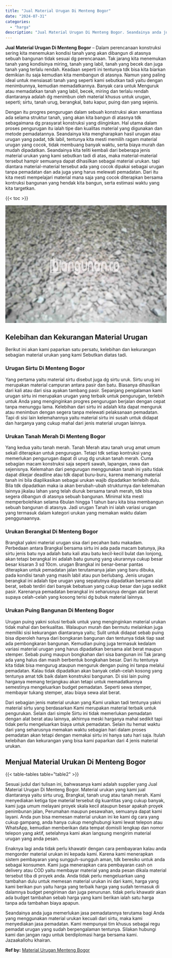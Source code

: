 ```yaml
---
title: "Jual Material Urugan Di Menteng Bogor"
date: "2024-07-31"
categories: 
  - "harga"
description: "Jual Material Urugan Di Menteng Bogor. Seandainya anda juga memerlukan jasa pemadatannya terutama bagi Anda yang menggunakan material urukan kecuali dari sir..."
---
```


**Jual Material Urugan Di Menteng Bogor** – Dalam perencanaan konstruksi sering kita menemukan kondisi tanah yang akan dibangun di atasnya sebuah bangunan tidak sesuai dg perencanaan. Tak jarang kita menemukan tanah yang kondisinya miring, tanah yang labil, tanah yang becek dan juga tanah yang terlalu rendah. Keadaan seperti ini tentunya tdk bisa kita biarkan demikian itu saja kemudian kita membangun di atasnya. Namun yang paling ideal untuk mensiasati tanah yang seperti kami sebutkan tadi yaitu dengan menimbunnya, kemudian memadatkannya. Banyak cara untuk Menguruk atau memadatkan tanah yang labil, becek, miring dan terlalu rendah diantaranya adalah dg menimbun oleh material khusus untuk urugan, seperti; sirtu, tanah urug, berangkal, batu kapur, puing dan yang sejenis.

Dengan itu progres pengurugan dalam sebuah konstruksi akan senantiasa ada selama struktur tanah, yang akan kita bangun di atasnya tdk sebagaimana dg prasyarat konstruksi yang diinginkan. Hal utama dalam proses pengurugan itu ialah tipe dan kualitas material yang digunakan dan metode pemadatannya. Seandainya kita mengharapkan hasil urugan atau urugan yang padat, tdk labil, tentunya kita mesti memilih ragam material urugan yang cocok, tidak membuang banyak waktu, serta biaya murah dan mudah dipadatkan. Seandainya kita teliti kembali dari beberapa jenis material urukan yang kami sebutkan tadi di atas, maka material-material tersebut hampir semuanya dapat dihasilkan sebagai material urukan. tapi diantara material-material tersebut ada yang cocok dipakai sebagai urugan tanpa pemadatan dan ada juga yang harus melewati pemadatan. Dari itu kita mesti mempelajari material mana saja yang cocok diterapkan bersama kontruksi bangunan yang hendak kita bangun, serta estimasi waktu yang kita targetkan.

{{< toc >}}

![Jual Material Urugan Di Menteng Bogor](/images/jual-urugan-12.png)

## Kelebihan dan Kekurangan Material Urugan

Berikut ini akan kami paparkan satu persatu, kelebihan dan kekurangan sebagian material urukan yang kami Sebutkan diatas tadi.

### Urugan Sirtu Di Menteng Bogor

Yang pertama yaitu material sirtu disebut juga dg sirtu uruk. Sirtu urug ini merupakan material campuran antara pasir dan batu. Biasanya dihasilkan dari kali atau dari sisa ayakan tambang pasir. Sepanjang pengalaman kami urugan sirtu ini merupakan urugan yang terbaik untuk pengurugan, terlebih untuk Anda yang menginginkan progres pengurugan berjalan dengan cepat tanpa menunggu lama. Kelebihan dari sirtu ini adalah kita dapat menguruk atau menimbun dengan segera tanpa melewati pelaksanaan pemadatan. Tapi di sisi lain kelemahannya yaitu material sirtu ini susah untuk didapat dan harganya yang cukup mahal dari jenis material urugan lainnya.

### Urukan Tanah Merah Di Menteng Bogor

Yang kedua yaitu tanah merah. Tanah Merah atau tanah urug amat umum sekali diterapkan untuk pengurugan. Tetapi tdk setiap kontruksi yang memerlukan pengurugan dapat di urug dg urukan tanah merah. Cuma sebagian macam konstruksi saja seperti sawah, lapangan, rawa dan sejenisnya. Kelemahan dari pengurugan menggunakan tanah ini yaitu tidak dapat dikejar deadline atau tdk dapat buru-buru, karena memang material tanah ini bila diaplikasikan sebagai urukan wajib dipadatkan terlebih dulu. Bila tdk dipadatkan maka ia akan berubah-ubah strukturnya dan kelemahan lainnya jikalau lahan yang telah diuruk bersama tanah merah, tdk bisa segera dibangun di atasnya sebuah bangunan. Minimal kita mesti memperbolehkan selama 6bulan hingga 1 tahun baru kita bisa membangun sebuah bangunan di atasnya. Jadi urugan Tanah ini ialah variasi urugan yang termasuk dalam kategori urukan yang memakan waktu dalam penggunaannya.

### Urukan Berangkal Di Menteng Bogor

Brangkal yakni material urugan sisa dari pecahan batu makadam. Perbedaan antara Brangkal bersama sirtu ini ada pada macam batunya, jika sirtu jenis batu nya adalah batu kali atau batu kecil-kecil bulat dan lonjong, akan tetapi berangkal ini adalah batu gunung yang ukurannya cukup besar besar kisaran 3 sd 10cm. urugan Brangkal ini benar-benar pantas diterapkan untuk pemadatan jalan terutamanya jalan yang baru dibuka, pada kondisi tanah yang masih labil atau pun berlubang. Jenis urugan berangkal ini adalah tipe urugan yang sepatutnya dipadatkan bersama alat berat, sebab terdiri dari banyak bebatuan yang cukup besar dan juga sedikit pasir. Karenanya pemadatan berangkal ini seharusnya dengan alat berat supaya celah-celah yang kosong terisi dg bubuk material lainnya.

### Urukan Puing Bangunan Di Menteng Bogor

Urugan puing yakni solusi terbaik untuk yang menginginkan material urukan tidak mahal dan berkualitas. Walaupun murah dan bermutu melainkan juga memiliki sisi kekurangan diantaranya yaitu; Sulit untuk didapat sebab puing bisa diperoleh hanya dari bongkaran bangunan dan tentunya tidak tiap saat ada pembongkaran bangunan. Kemudian puing juga termasuk kedalam variasi material urugan yang harus dipadatkan bersama alat berat maupun stemper. Sebab puing maupun bongkahan dari sisa bangunan ini Tak jarang ada yang halus dan masih berbentuk bongkahan besar. Dari itu tentunya kita tidak bisa mengurug ataupun menguruk dengan puing ini tanpa melalui pemadatan. Kalau tidak dipadatkan akan banyak celah-celah kosong yang tentunya amat tdk baik dalam konstruksi bangunan. Di sisi lain puing harganya memang terjangkau akan tetapi untuk memadatkannya semestinya mengeluarkan budget pemadatan. Seperti sewa stemper, membayar tukang stemper, atau biaya sewa alat berat.

Dari sebagian jenis material urukan yang Kami uraikan tadi tentunya yakni material sirtu yang berdasarkan Kami merupakan material terbaik untuk pengurukan. Selain dari simple Sirtu ini tidak memerlukan pemadatan dengan alat berat atau lainnya, akhirnya meski harganya mahal sedikit tapi tidak perlu mengeluarkan biaya untuk pemadatan. Selain itu hemat waktu dari yang seharusnya memakan waktu sebagian hari dalam proses pemadatan akan tetapi dengan memakai sirtu ini hanya satu hari saja. Itulah kelebihan dan kekurangan yang bisa kami paparkan dari 4 jenis material urukan.

## Menjual Material Urukan Di Menteng Bogor

{{< table-tables table="table2" >}}

Sesuai judul dari tulisan ini, bahwasanya kami adalah supplier yang Jual Material Urugan Di Menteng Bogor. Material urukan yang kami jual diantaranya yaitu sirtu urug, Brangkal, tanah urug atau tanah merah. Kami menyediakan ketiga tipe material tersebut dg kuantitas yang cukup banyak, kami juga umum melayani proyek skala kecil ataupun besar apakah proyek penimbunan jalan, Perumahan maupun pesawahan, semuanya dapat kami layani. Anda pun bisa memesan material urukan ini ke kami dg cara yang cukup gampang, anda hanya cukup menghubungi kami lewat telepon atau WhatsApp, kemudian memberikan data tempat domisili lengkap dan nomor telepon yang aktif, setelahnya kami akan langsung mengirim material urugan yang anda pesan.

Enaknya lagi anda tidak perlu khawatir dengan cara pembayaran kalau anda mengorder material urukan ini kepada kami. Karena kami menerapkan sistem pembayaran yang sungguh-sungguh aman, tdk beresiko untuk anda sebagai konsumen. Kami juga menerapkan cara pembayaran cash on delivery atau COD yaitu membayar material yang anda pesan dikala material tersebut tiba di proyek anda. Anda tidak perlu mengeluarkan uang tambahan dulu untuk memesan material urukan ini dari kami, harga yang kami berikan pun yaitu harga yang terbaik harga yang sudah termasuk di dalamnya budget pengiriman dan juga penurunan. tidak perlu khawatir akan ada budget tambahan sebab harga yang kami berikan ialah satu harga tanpa ada tambahan biaya apapun.

Seandainya anda juga memerlukan jasa pemadatannya terutama bagi Anda yang menggunakan material urukan kecuali dari sirtu, maka kami menyediakan jasa pemadatan. Kami mempunyai tim khusus sebagai regu pemadat urugan yang sudah berpengalaman tentunya. Silakan hubungi kami dan jangan ragu untuk berdiplomasi harga bersama kami. Jazaakallohu khairan.

**Ref by:** [Material Urugan Menteng Bogor](https://id.wikipedia.org/wiki/Material)
